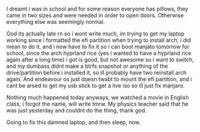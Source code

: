 I dreamt i was in school and for some reason everyone has pillows, they came in two sizes and were needed in order to open doors. Otherwise everything else was seemingly normal.

God its actually late rn so i wont write much, im trying to get my laptop working since i formatted the efi partition when trying to install arch, i did mean to do it, and i now have to fix it so i can boot manjato tomorrow for school, since the arch hyprland rice (yes i wanted to have a hyprland rice again after a long time) i got is good, but not awesome so i want to switch, and my dumbass didnt make a btrfs snapshot or anything of the drive/partition before i installed it, so ill probably have two reinstall arch again. And endeavour os just doesn twabt to mount the efi partition, and i cant be arsed to get my usb stick to get a live iso so ill just fix manjaro.

Nothing much happened today anyways, we watched a movie in English class, i forgot the name, will write tmrw. My physics teacher said that he was just yesterday and couldnt do the thing, thank god.

Going to fix this damned laptop, and then sleep, now.